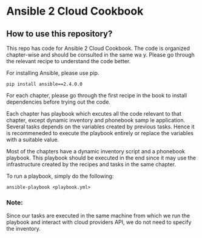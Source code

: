 # Ansible 2 Cloud Cookbook

## How to use this repository?
This repo has code for Ansible 2 Cloud Cookbook. The code is organized chapter-wise and should be consulted in the same wa
y. Please go through the relevant recipe to understand the code better.

For installing Ansible, please use pip.

```
pip install ansible==2.4.0.0
```

For each chapter, please go through the first recipe in the book to install dependencies before trying out the code.

Each chapter has playbook which excutes all the code relevant to that chapter, except dynamic inventory and phonebook samp
le application. Several tasks depends on the variables created by previous tasks. Hence it is recommeneded to execute the
playbook entirely or replace the variables with a suitable value.

Most of the chapters have a dynamic inventory script and a phonebook playbook. This playbook should be executed in the end
 since it may use the infrastructure created by the recipes and tasks in the same chapter.
 
To run a playbook, simply do the following:
```
ansible-playbook <playbook.yml>
```

### Note: 
Since our tasks are executed in the same machine from which we run the playbook and interact with cloud providers API, we
do not need to specify the inventory.
